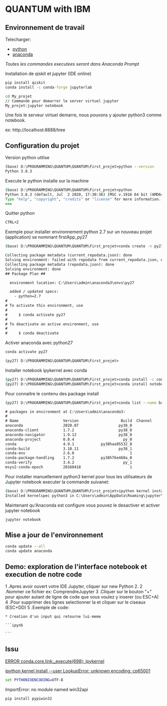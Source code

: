 # QUANTUM with IBM

## Environnement de travail


Telecharger:

* [python](https://www.python.org/)
* [anaconda](https://www.anaconda.com/products/individual)

*Toutes les commandes executees seront dans Anaconda Prompt*


Installation de qiskit et jupyter (IDE online)

```cmd
pip install qiskit
conda install -c conda-forge jupyterlab
```


```cmd
cd My_projet
// Commande pour demarrer le server virtuel jupyter
My_projet:jupyter notebook

```
Une fois le serveur virtuel demarre, nous pouvons y ajouter python3 comme notebook.

ex: http://localhost:8888/tree


## Configuration du projet

Version python utilise

```cmd
(base) D:\PROGRAMMING\QUANTUM\QUANTUM\First_projet>python --version
Python 3.8.3
```


Execute le python installe sur la machine

```cmd
(base) D:\PROGRAMMING\QUANTUM\QUANTUM\First_projet>python
Python 3.8.3 (default, Jul  2 2020, 17:30:36) [MSC v.1916 64 bit (AMD64)] :: Anaconda, Inc. on win32
Type "help", "copyright", "credits" or "license" for more information.
>>>

```

Quitter python

```cmd
CTRL+Z
```

Exemple pour installer environnement python 2.7 sur un nouveau projet (application) se nommant firstApp_py27

```cmd
(base) D:\PROGRAMMING\QUANTUM\QUANTUM\First_projet>conda create -n py27 python=2.7

Collecting package metadata (current_repodata.json): done
Solving environment: failed with repodata from current_repodata.json, will retry with next repodata source.
Collecting package metadata (repodata.json): done
Solving environment: done
## Package Plan ##

  environment location: C:\Users\admin\anaconda3\envs\py27

  added / updated specs:
    - python=2.7
#
# To activate this environment, use
#
#     $ conda activate py27
#
# To deactivate an active environment, use
#
#     $ conda deactivate

```

Activer anaconda avec python27

```cmd
conda activate py27

(py27) D:\PROGRAMMING\QUANTUM\QUANTUM\First_projet>
```

Installer notebook ipykernel avec conda

```cmd
(py27) D:\PROGRAMMING\QUANTUM\QUANTUM\First_projet>conda install -c conda-forge jupyterlab
(py27) D:\PROGRAMMING\QUANTUM\QUANTUM\First_projet>conda install notebook ipykernel


```



Pour connaitre le contenu des package install

```cmd
(py27) D:\PROGRAMMING\QUANTUM\QUANTUM\First_projet>conda list --name base conda

# packages in environment at C:\Users\admin\anaconda3:
#
# Name                    Version                   Build  Channel
anaconda                  2020.07                  py38_0
anaconda-client           1.7.2                    py38_0
anaconda-navigator        1.9.12                   py38_0
anaconda-project          0.8.4                      py_0
conda                     4.9.1            py38haa95532_0
conda-build               3.18.11                  py38_1
conda-env                 2.6.0                         1
conda-package-handling    1.7.2            py38h76e460a_0
conda-verify              3.4.2                      py_1
msys2-conda-epoch         20160418                      1
```

Pour installer manuellement python3 kernel pour tous les utilisateurs de Jupyter notebook executer la commande suivanet:

```cmd
(base) D:\PROGRAMMING\QUANTUM\QUANTUM\First_projet>ipython kernel install --user
Installed kernelspec python3 in C:\Users\admin\AppData\Roaming\jupyter\kernels\python3

```

Maintenant qu'Anaconda est configure vous pouvez le desactiver et activer jupyter notebook

```cmd
jupyter notebook

```

## Mise a jour de l'environnement


```cmd
conda update --all
conda update anaconda

```

## Demo: exploration de l'interface notebook et execution de notre code 

1 .Apres avoir ouvert votre IDE Jupyter, cliquer sur new Python 2.
2 .Nommer ce fichier ex: ComprendreJupyter
3 .Cliquer sur le bouton "+" pour ajouter autant de ligne de code que vous voulez y inserer (ou ESC+A)
4 .Pour supprimer des lignes selectionner la et cliquer sur le ciseaux (ESC+DD)
5 .Exemple de code:
	
	* Creation d'un input qui retourne lui-meme
	
	```ipynb
	
	```





## Issu

[ERROR conda.core.link:_execute(698): ipykernel](https://www.heathmills.net/anaconda-upgrade-issues/)

[ipython kernel install --user LookupError: unknown encoding: cp65001](https://github.com/conda/conda/issues/5448)


```cmd
set PYTHONIOENCODING=UTF-8

```

ImportError: no module named win32api

```cmd
pip install pypiwin32
```